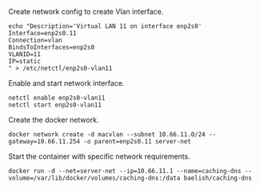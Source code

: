 Create network config to create Vlan interface.

    echo "Description='Virtual LAN 11 on interface enp2s0'
    Interface=enp2s0.11
    Connection=vlan
    BindsToInterfaces=enp2s0
    VLANID=11
    IP=static
    " > /etc/netctl/enp2s0-vlan11

Enable and start network interface.

    netctl enable enp2s0-vlan11
    netctl start enp2s0-vlan11

Create the docker network.

    docker network create -d macvlan --subnet 10.66.11.0/24 --gateway=10.66.11.254 -o parent=enp2s0.11 server-net

Start the container with specific network requirements.

    docker run -d --net=server-net --ip=10.66.11.1 --name=caching-dns --volume=/var/lib/docker/volumes/caching-dns:/data baelish/caching-dns
